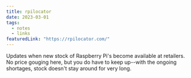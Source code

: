 ```yaml
---
title: rpilocator
date: 2023-03-01
tags:
  - notes
  - links
featuredLink: "https://rpilocator.com/"
---
```


Updates when new stock of Raspberry Pi's become available at retailers. No price gouging here, but you do have to keep up--with the ongoing shortages, stock doesn't stay around for very long.
